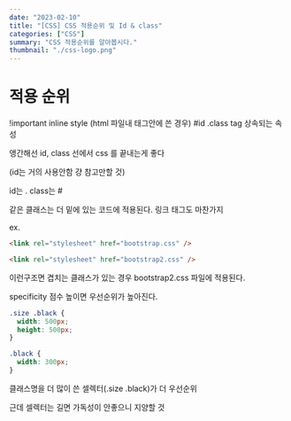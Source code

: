 ```yaml
---
date: "2023-02-10"
title: "[CSS] CSS 적용순위 및 Id & class"
categories: ["CSS"]
summary: "CSS 적용순위를 알아봅시다."
thumbnail: "./css-logo.png"
---
```


# 적용 순위

!important
inline style (html 파일내 태그안에 쓴 경우)
#id
.class
tag
상속되는 속성

앵간해선 id, class 선에서 css 를 끝내는게 좋다

(id는 거의 사용안함 걍 참고만할 것)

id는 .
class는 #

같은 클래스는 더 밑에 있는 코드에 적용된다. 링크 태그도 마찬가지

ex.

```html
<link rel="stylesheet" href="bootstrap.css" />

<link rel="stylesheet" href="bootstrap2.css" />
```

이런구조면 겹치는 클래스가 있는 경우 bootstrap2.css 파일에 적용된다.

specificity 점수 높이면 우선순위가 높아진다.

```css
.size .black {
  width: 500px;
  height: 500px;
}

.black {
  width: 300px;
}
```

클래스명을 더 많이 쓴 셀렉터(.size .black)가 더 우선순위

근데 셀렉터는 길면 가독성이 안좋으니 지양할 것

